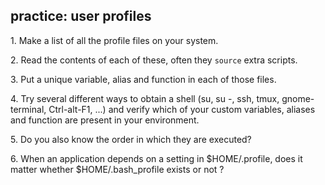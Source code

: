 ## practice: user profiles

1\. Make a list of all the profile files on your system.

2\. Read the contents of each of these, often they `source` extra
scripts.

3\. Put a unique variable, alias and function in each of those files.

4\. Try several different ways to obtain a shell (su, su -, ssh, tmux,
gnome-terminal, Ctrl-alt-F1, \...) and verify which of your custom
variables, aliases and function are present in your environment.

5\. Do you also know the order in which they are executed?

6\. When an application depends on a setting in \$HOME/.profile, does it
matter whether \$HOME/.bash_profile exists or not ?
